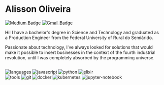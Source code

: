 # Alisson Oliveira

[![Medium Badge](https://img.shields.io/badge/-@alissonraphaeloliveira-000?style=flat-square&logo=Medium&logoColor=white&link=https://medium.com/@alissonraphaeloliveira)](https://medium.com/@alissonraphaeloliveira)
[![Gmail Badge](https://img.shields.io/badge/-alissonraphaeloliveira@gmail.com-000?style=flat-square&logo=Gmail&logoColor=white&link=mailto:alissonraphaelolivera@gmail.com)](mailto:alissonraphaelolivera@gmail.com)

Hi! I have a bachelor's degree in Science and Technology and graduated as a Production Engineer from the Federal University of Rural do Semiárido.

Passionate about technology, I've always looked for solutions that would make it possible to insert businesses in the context of the fourth industrial revolution, until I was completely absorbed by the programming universe.

##
![languages](https://img.shields.io/static/v1?label=&message=Languages:&color=black&style=flat-square)
![javascript](https://img.shields.io/static/v1?logo=JavaScript&labelColor=f1cd00&label=&message=JavaScript&color=gold&logoColor=black&style=flat-square)
![python](https://img.shields.io/static/v1?logo=python&labelColor=3253b4&label=&message=Python&color=royalblue&logoColor=white&style=flat-square)
![elixir](https://img.shields.io/static/v1?logo=elixir&labelColor=740074&label=&message=Elixir&color=darkmagenta&logoColor=white&style=flat-square)
<br/>
![tools](https://img.shields.io/static/v1?label=&message=Tools:&color=black&style=flat-square)
![git](https://img.shields.io/static/v1?logo=git&labelColor=e0573f&label=&message=Git&color=tomato&logoColor=white&style=flat-square)
![docker](https://img.shields.io/static/v1?logo=docker&labelColor=00a8e0&label=&message=Docker&color=deepskyblue&logoColor=white&style=flat-square)
![kubernetes](https://img.shields.io/static/v1?logo=kubernetes&labelColor=3c709b&label=&message=Kubernetes&color=steelblue&logoColor=white&style=flat-square)
![jupyter-notebook](https://img.shields.io/static/v1?logo=jupyter&labelColor=dd3b00&label=&message=Jupyter-Notebook&color=orangered&logoColor=white&style=flat-square)

